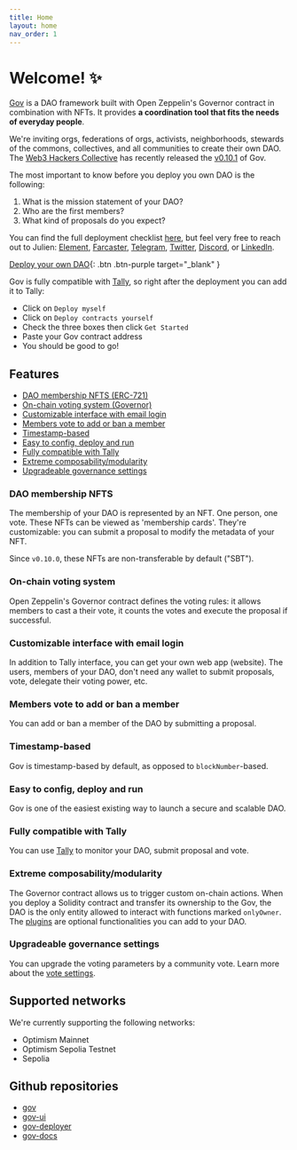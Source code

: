 ```yaml
---
title: Home
layout: home
nav_order: 1
---
```


# Welcome! ✨

[Gov](https://github.com/w3hc/gov) is a DAO framework built with Open Zeppelin's Governor contract in combination with NFTs. It provides **a coordination tool that fits the needs of everyday people**.

We're inviting orgs, federations of orgs, activists, neighborhoods, stewards of the commons, collectives, and all communities to create their own DAO. The [Web3 Hackers Collective](https://www.tally.xyz/gov/web3-hackers-collective) has recently released the [v0.10.1](https://github.com/w3hc/gov/releases/tag/v0.10.1) of Gov.

The most important to know before you deploy you own DAO is the following: 

1. What is the mission statement of your DAO?
2. Who are the first members?
3. What kind of proposals do you expect? 

You can find the full deployment checklist [here](./deployment.html#checklist), but feel very free to reach out to Julien: [Element](https://matrix.to/#/@julienbrg:matrix.org), [Farcaster](https://warpcast.com/julien-), [Telegram](https://t.me/julienbrg), [Twitter](https://twitter.com/julienbrg), [Discord](https://discord.com/invite/uSxzJp3J76), or [LinkedIn](https://www.linkedin.com/in/julienberanger/).

[Deploy your own DAO](https://gov-deployer.netlify.app){: .btn .btn-purple target="_blank" }

Gov is fully compatible with [Tally](https://www.tally.xyz/get-started), so right after the deployment you can add it to Tally: 

- Click on `Deploy myself`
- Click on `Deploy contracts yourself`
- Check the three boxes then click `Get Started`
- Paste your Gov contract address 
- You should be good to go! 

## Features

- [DAO membership NFTS (ERC-721)](./#dao-membership-nfts)
- [On-chain voting system (Governor)](./#on-chain-voting-system)
- [Customizable interface with email login](./#customizable-interface-with-email-login)
- [Members vote to add or ban a member](./#members-vote-to-add-or-ban-a-member)
- [Timestamp-based](./#timestamp-based)
- [Easy to config, deploy and run](./#easy-to-config-deploy-and-run)
- [Fully compatible with Tally](./#fully-compatible-with-tally)
- [Extreme composability/modularity](./#extreme-composabilitymodularity)
- [Upgradeable governance settings](./#upgradeable-governance-settings)

### DAO membership NFTS

The membership of your DAO is represented by an NFT. One person, one vote. These NFTs can be viewed as 'membership cards'. They're customizable: you can submit a proposal to modify the metadata of your NFT.

Since `v0.10.0`, these NFTs are non-transferable by default ("SBT"). 

### On-chain voting system

Open Zeppelin's Governor contract defines the voting rules: it allows members to cast a their vote, it counts the votes and execute the proposal if successful.

### Customizable interface with email login

In addition to Tally interface, you can get your own web app (website). The users, members of your DAO, don't need any wallet to submit proposals, vote, delegate their voting power, etc. 

### Members vote to add or ban a member

You can add or ban a member of the DAO by submitting a proposal. 

### Timestamp-based

Gov is timestamp-based by default, as opposed to `blockNumber`-based. 

### Easy to config, deploy and run

Gov is one of the easiest existing way to launch a secure and scalable DAO. 

### Fully compatible with Tally

You can use [Tally](https://www.tally.xyz/) to monitor your DAO, submit proposal and vote. 

### Extreme composability/modularity

The Governor contract allows us to trigger custom on-chain actions. When you deploy a Solidity contract and transfer its ownership to the Gov, the DAO is the only entity allowed to interact with functions marked `onlyOwner`. The [plugins](./plugins.html) are optional functionalities you can add to your DAO.

### Upgradeable governance settings

You can upgrade the voting parameters by a community vote. Learn more about the [vote settings](./vote-settings.html).

## Supported networks

We're currently supporting the following networks: 

- Optimism Mainnet
- Optimism Sepolia Testnet
- Sepolia

## Github repositories

- [gov](https://github.com/w3hc/gov)
- [gov-ui](https://github.com/w3hc/gov-ui)
- [gov-deployer](https://github.com/w3hc/gov-deployer)
- [gov-docs](https://github.com/w3hc/gov-docs)
